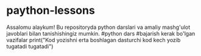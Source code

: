 # paython-lessons
Assalomu alaykum!
Bu repositoryda python darslari va amaliy mashg'ulot javoblari bilan tanishishingiz mumkin.
#python dars
#bajarish kerak bo'lgan vazifalar
print("Kod yozishni erta boshlagan dasturchi kod kech yozib tugatadi tugatadi")
